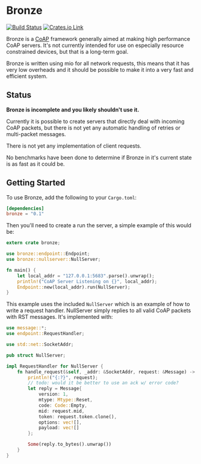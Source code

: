 Bronze
======

[![Build Status](https://travis-ci.org/azdle/bronze.svg?branch=master)](https://travis-ci.org/azdle/bronze)
[![Crates.io Link](http://meritbadge.herokuapp.com/bronze)](https://crates.io/crates/bronze)

Bronze is a [CoAP](https://tools.ietf.org/html/rfc7252) framework generally
aimed at making high performance CoAP servers. It's not currently intended for
use on especially resource constrained devices, but that is a long-term goal.

Bronze is written using mio for all network requests, this means that it has
very low overheads and it should be possible to make it into a very fast and
efficient system.

Status
------

**Bronze is incomplete and you likely shouldn't use it.**

Currently it is possible to create servers that directly deal with incoming
CoAP packets, but there is not yet any automatic handling of retries or
multi-packet messages.

There is not yet any implementation of client requests.

No benchmarks have been done to determine if Bronze in it's current state is as
fast as it could be.


Getting Started
---------------
To use Bronze, add the following to your `Cargo.toml`:

```toml
[dependencies]
bronze = "0.1"
```

Then you'll need to create a run the server, a simple example of this would be:

```rust
extern crate bronze;

use bronze::endpoint::Endpoint;
use bronze::nullserver::NullServer;

fn main() {
    let local_addr = "127.0.0.1:5683".parse().unwrap();
    println!("CoAP Server Listening on {}", local_addr);
    Endpoint::new(local_addr).run(NullServer);
}
```

This example uses the included `NullServer` which is an example of how to write
a request handler. NullServer simply replies to all valid CoAP packets with RST
messages. It's implemented with:

```rust
use message::*;
use endpoint::RequestHandler;

use std::net::SocketAddr;

pub struct NullServer;

impl RequestHandler for NullServer {
    fn handle_request(&self, _addr: &SocketAddr, request: &Message) -> Option<Vec<u8>> {
        println!("{:?}", request);
        // todo: would it be better to use an ack w/ error code?
        let reply = Message{
            version: 1,
            mtype: Mtype::Reset,
            code: Code::Empty,
            mid: request.mid,
            token: request.token.clone(),
            options: vec![],
            payload: vec![]
        };

        Some(reply.to_bytes().unwrap())
    }
}

```
